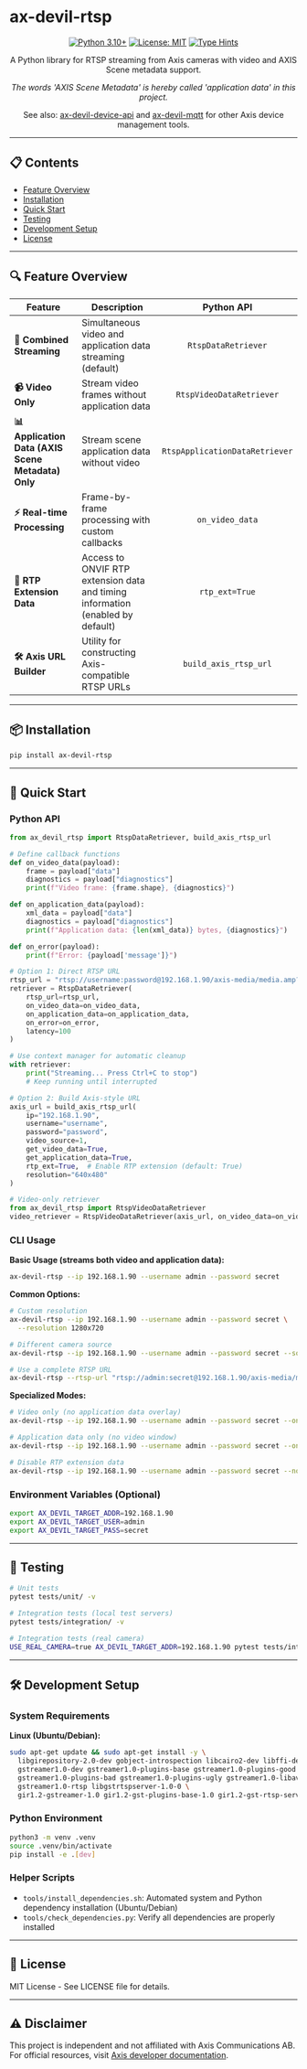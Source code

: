 # ax-devil-rtsp

<div align="center">

[![Python 3.10+](https://img.shields.io/badge/python-3.10+-blue.svg)](https://www.python.org/downloads/)
[![License: MIT](https://img.shields.io/badge/License-MIT-yellow.svg)](https://opensource.org/licenses/MIT)
[![Type Hints](https://img.shields.io/badge/Type%20Hints-Strict-brightgreen.svg)](https://www.python.org/dev/peps/pep-0484/)

A Python library for RTSP streaming from Axis cameras with video and AXIS Scene metadata support.

*The words 'AXIS Scene Metadata' is hereby called 'application data' in this project.*

See also: [ax-devil-device-api](https://github.com/rasmusrynell/ax-devil-device-api) and [ax-devil-mqtt](https://github.com/rasmusrynell/ax-devil-mqtt) for other Axis device management tools.

</div>

---

## 📋 Contents

- [Feature Overview](#-feature-overview)
- [Installation](#-installation)
- [Quick Start](#-quick-start)
- [Testing](#-testing)
- [Development Setup](#-development-setup)
- [License](#-license)

---

## 🔍 Feature Overview

<table>
  <thead>
    <tr>
      <th>Feature</th>
      <th>Description</th>
      <th align="center">Python API</th>
    </tr>
  </thead>
  <tbody>
    <tr>
      <td><b>🔄 Combined Streaming</b></td>
      <td>Simultaneous video and application data streaming (default)</td>
      <td align="center"><code>RtspDataRetriever</code></td>
    </tr>
    <tr>
      <td><b>📹 Video Only</b></td>
      <td>Stream video frames without application data</td>
      <td align="center"><code>RtspVideoDataRetriever</code></td>
    </tr>
    <tr>
      <td><b>📊 Application Data (AXIS Scene Metadata) Only</b></td>
      <td>Stream scene application data without video</td>
      <td align="center"><code>RtspApplicationDataRetriever</code></td>
    </tr>
    <tr>
      <td><b>⚡ Real-time Processing</b></td>
      <td>Frame-by-frame processing with custom callbacks</td>
      <td align="center"><code>on_video_data</code></td>
    </tr>
    <tr>
      <td><b>🎯 RTP Extension Data</b></td>
      <td>Access to ONVIF RTP extension data and timing information (enabled by default)</td>
      <td align="center"><code>rtp_ext=True</code></td>
    </tr>
    <tr>
      <td><b>🛠️ Axis URL Builder</b></td>
      <td>Utility for constructing Axis-compatible RTSP URLs</td>
      <td align="center"><code>build_axis_rtsp_url</code></td>
    </tr>
  </tbody>
</table>

---

## 📦 Installation

```bash
pip install ax-devil-rtsp
```

---

## 🚀 Quick Start

### Python API

```python
from ax_devil_rtsp import RtspDataRetriever, build_axis_rtsp_url

# Define callback functions
def on_video_data(payload):
    frame = payload["data"]
    diagnostics = payload["diagnostics"]
    print(f"Video frame: {frame.shape}, {diagnostics}")

def on_application_data(payload):
    xml_data = payload["data"]
    diagnostics = payload["diagnostics"]
    print(f"Application data: {len(xml_data)} bytes, {diagnostics}")

def on_error(payload):
    print(f"Error: {payload['message']}")

# Option 1: Direct RTSP URL
rtsp_url = "rtsp://username:password@192.168.1.90/axis-media/media.amp?analytics=1"
retriever = RtspDataRetriever(
    rtsp_url=rtsp_url,
    on_video_data=on_video_data,
    on_application_data=on_application_data,
    on_error=on_error,
    latency=100
)

# Use context manager for automatic cleanup
with retriever:
    print("Streaming... Press Ctrl+C to stop")
    # Keep running until interrupted

# Option 2: Build Axis-style URL
axis_url = build_axis_rtsp_url(
    ip="192.168.1.90",
    username="username", 
    password="password",
    video_source=1,
    get_video_data=True,
    get_application_data=True,
    rtp_ext=True,  # Enable RTP extension (default: True)
    resolution="640x480"
)

# Video-only retriever
from ax_devil_rtsp import RtspVideoDataRetriever
video_retriever = RtspVideoDataRetriever(axis_url, on_video_data=on_video_data)
```

### CLI Usage

**Basic Usage (streams both video and application data):**
```bash
ax-devil-rtsp --ip 192.168.1.90 --username admin --password secret
```

**Common Options:**
```bash
# Custom resolution
ax-devil-rtsp --ip 192.168.1.90 --username admin --password secret \
  --resolution 1280x720

# Different camera source
ax-devil-rtsp --ip 192.168.1.90 --username admin --password secret --source 2

# Use a complete RTSP URL
ax-devil-rtsp --rtsp-url "rtsp://admin:secret@192.168.1.90/axis-media/media.amp?analytics=1"
```

**Specialized Modes:**
```bash
# Video only (no application data overlay)
ax-devil-rtsp --ip 192.168.1.90 --username admin --password secret --only-video

# Application data only (no video window)  
ax-devil-rtsp --ip 192.168.1.90 --username admin --password secret --only-application-data

# Disable RTP extension data
ax-devil-rtsp --ip 192.168.1.90 --username admin --password secret --no-rtp-ext
```

### Environment Variables (Optional)

```bash
export AX_DEVIL_TARGET_ADDR=192.168.1.90
export AX_DEVIL_TARGET_USER=admin
export AX_DEVIL_TARGET_PASS=secret
```

---

## 🧪 Testing

```bash
# Unit tests
pytest tests/unit/ -v

# Integration tests (local test servers)
pytest tests/integration/ -v

# Integration tests (real camera)
USE_REAL_CAMERA=true AX_DEVIL_TARGET_ADDR=192.168.1.90 pytest tests/integration/ -v
```

---

## 🛠️ Development Setup

### System Requirements

**Linux (Ubuntu/Debian):**
```bash
sudo apt-get update && sudo apt-get install -y \
  libgirepository-2.0-dev gobject-introspection libcairo2-dev libffi-dev pkg-config gcc libglib2.0-dev \
  gstreamer1.0-dev gstreamer1.0-plugins-base gstreamer1.0-plugins-good \
  gstreamer1.0-plugins-bad gstreamer1.0-plugins-ugly gstreamer1.0-libav gstreamer1.0-tools \
  gstreamer1.0-rtsp libgstrtspserver-1.0-0 \
  gir1.2-gstreamer-1.0 gir1.2-gst-plugins-base-1.0 gir1.2-gst-rtsp-server-1.0
```

### Python Environment

```bash
python3 -m venv .venv
source .venv/bin/activate
pip install -e .[dev]
```

### Helper Scripts

- `tools/install_dependencies.sh`: Automated system and Python dependency installation (Ubuntu/Debian)
- `tools/check_dependencies.py`: Verify all dependencies are properly installed

---

## 📄 License

MIT License - See LICENSE file for details.

---

## ⚠️ Disclaimer

This project is independent and not affiliated with Axis Communications AB. For official resources, visit [Axis developer documentation](https://developer.axis.com/).
